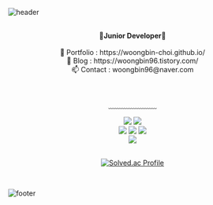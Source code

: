 ![header](https://capsule-render.vercel.app/api?type=waving&&color=gradient&height=100&section=header&fontSize=90)


<div align = "center">

<br/>
<strong>🌱Junior Developer🌱</strong><br><br>
📜 Portfolio : https://woongbin-choi.github.io/<br>
📝 Blog : https://woongbin96.tistory.com/<br>
📫 Contact : woongbin96@naver.com<br><br>
 
 



<br/>


<!-- [![Hits](https://hits.seeyoufarm.com/api/count/incr/badge.svg?url=https%3A%2F%2Fgithub.com%2Fchajuhui123&count_bg=%23FFD5D5&title_bg=%23FF7575&icon=&icon_color=%23E7E7E7&title=VISIT&edge_flat=false)](https://hits.seeyoufarm.com)
[![Gmail Badge](https://img.shields.io/badge/Gmail-d14836?style=flat-square&logo=Gmail&logoColor=white&link=mailto:jjuhee0913@gmail.com)](mailto:jjuhee0913@gmail.com)
<!-- [![Blog Badge](http://img.shields.io/badge/-Blog-green?style=flat-square&logo=Naver&link=https://blog.naver.com/chajuhui123)](https://blog.naver.com/chajuhui123)
 --> 
  
﹏﹏﹏﹏﹏﹏﹏



<img src="https://img.shields.io/badge/JAVA-3776AB?style=flat-square&logo=Java&logoColor=white"/>
<img src="https://img.shields.io/badge/Spring-092E20?style=flat-square&logo=Spring&logoColor=white"/><br>
<img src="https://img.shields.io/badge/HTML-E34F26?style=flat-square&logo=HTML5&logoColor=white"/>
<img src="https://img.shields.io/badge/CSS-1572B6?style=flat-square&logo=CSS3&logoColor=white"/>
<img src="https://img.shields.io/badge/JavaScript-F7DF1E?style=flat-square&logo=JavaScript&logoColor=white"/><br>
<img src="https://img.shields.io/badge/Git-F05032?style=flat-square&logo=Git&logoColor=white"/>
 
<br>
 <br>

[![Solved.ac Profile](http://mazassumnida.wtf/api/v2/generate_badge?boj=woongbin96)](https://solved.ac/strou73/)

</div>



<br/>

![footer](https://capsule-render.vercel.app/api?type=waving&&color=gradient&height=100&section=footer&fontSize=90)



<!--
**woongbin-choi/woongbin-choi** is a ✨ _special_ ✨ repository because its `README.md` (this file) appears on your GitHub profile.

Here are some ideas to get you started:

- 🔭 I’m currently working on ...
- 🌱 I’m currently learning ...
- 👯 I’m looking to collaborate on ...
- 🤔 I’m looking for help with ...
- 💬 Ask me about ...
- 📫 How to reach me: ...
- 😄 Pronouns: ...
- ⚡ Fun fact: ...
-->
